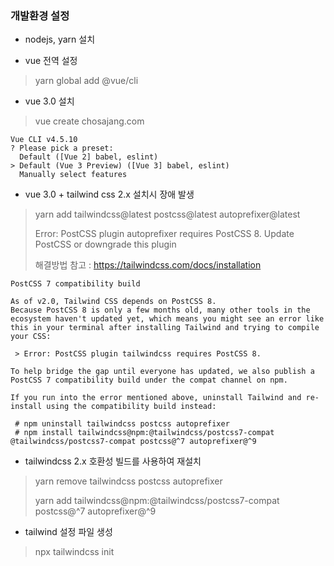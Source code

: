 ### 개발환경 설정
- nodejs, yarn 설치
 
- vue 전역 설정
 > yarn global add @vue/cli

- vue 3.0 설치
 > vue create chosajang.com
```
Vue CLI v4.5.10
? Please pick a preset:
  Default ([Vue 2] babel, eslint)
> Default (Vue 3 Preview) ([Vue 3] babel, eslint)
  Manually select features
```

- vue 3.0 + tailwind css 2.x 설치시 장애 발생
 > yarn add tailwindcss@latest postcss@latest autoprefixer@latest
 >
 > Error: PostCSS plugin autoprefixer requires PostCSS 8. Update PostCSS or downgrade this plugin
 >
 > 해결방법 참고 : https://tailwindcss.com/docs/installation 
```
PostCSS 7 compatibility build

As of v2.0, Tailwind CSS depends on PostCSS 8. 
Because PostCSS 8 is only a few months old, many other tools in the ecosystem haven't updated yet, which means you might see an error like this in your terminal after installing Tailwind and trying to compile your CSS:

 > Error: PostCSS plugin tailwindcss requires PostCSS 8.

To help bridge the gap until everyone has updated, we also publish a PostCSS 7 compatibility build under the compat channel on npm.

If you run into the error mentioned above, uninstall Tailwind and re-install using the compatibility build instead:

 # npm uninstall tailwindcss postcss autoprefixer
 # npm install tailwindcss@npm:@tailwindcss/postcss7-compat @tailwindcss/postcss7-compat postcss@^7 autoprefixer@^9
```

- tailwindcss 2.x 호환성 빌드를 사용하여 재설치
 > yarn remove tailwindcss postcss autoprefixer
 >
 > yarn add tailwindcss@npm:@tailwindcss/postcss7-compat postcss@^7 autoprefixer@^9
 
 - tailwind 설정 파일 생성
  > npx tailwindcss init
  > 
  > 
  
